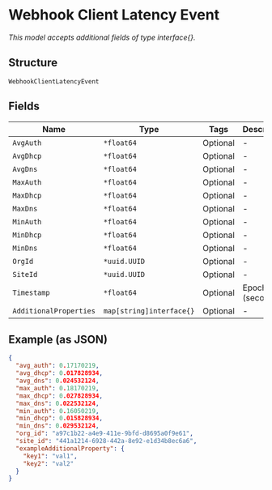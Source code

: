 
# Webhook Client Latency Event

*This model accepts additional fields of type interface{}.*

## Structure

`WebhookClientLatencyEvent`

## Fields

| Name | Type | Tags | Description |
|  --- | --- | --- | --- |
| `AvgAuth` | `*float64` | Optional | - |
| `AvgDhcp` | `*float64` | Optional | - |
| `AvgDns` | `*float64` | Optional | - |
| `MaxAuth` | `*float64` | Optional | - |
| `MaxDhcp` | `*float64` | Optional | - |
| `MaxDns` | `*float64` | Optional | - |
| `MinAuth` | `*float64` | Optional | - |
| `MinDhcp` | `*float64` | Optional | - |
| `MinDns` | `*float64` | Optional | - |
| `OrgId` | `*uuid.UUID` | Optional | - |
| `SiteId` | `*uuid.UUID` | Optional | - |
| `Timestamp` | `*float64` | Optional | Epoch (seconds) |
| `AdditionalProperties` | `map[string]interface{}` | Optional | - |

## Example (as JSON)

```json
{
  "avg_auth": 0.17170219,
  "avg_dhcp": 0.017828934,
  "avg_dns": 0.024532124,
  "max_auth": 0.18170219,
  "max_dhcp": 0.027828934,
  "max_dns": 0.022532124,
  "min_auth": 0.16050219,
  "min_dhcp": 0.015828934,
  "min_dns": 0.029532124,
  "org_id": "a97c1b22-a4e9-411e-9bfd-d8695a0f9e61",
  "site_id": "441a1214-6928-442a-8e92-e1d34b8ec6a6",
  "exampleAdditionalProperty": {
    "key1": "val1",
    "key2": "val2"
  }
}
```

